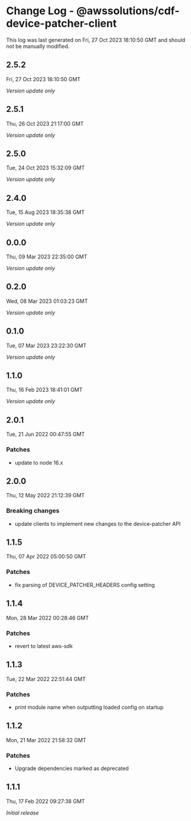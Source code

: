 # Change Log - @awssolutions/cdf-device-patcher-client

This log was last generated on Fri, 27 Oct 2023 18:10:50 GMT and should not be manually modified.

## 2.5.2
Fri, 27 Oct 2023 18:10:50 GMT

_Version update only_

## 2.5.1
Thu, 26 Oct 2023 21:17:00 GMT

_Version update only_

## 2.5.0
Tue, 24 Oct 2023 15:32:09 GMT

_Version update only_

## 2.4.0
Tue, 15 Aug 2023 18:35:38 GMT

_Version update only_

## 0.0.0
Thu, 09 Mar 2023 22:35:00 GMT

_Version update only_

## 0.2.0
Wed, 08 Mar 2023 01:03:23 GMT

_Version update only_

## 0.1.0
Tue, 07 Mar 2023 23:22:30 GMT

_Version update only_

## 1.1.0
Thu, 16 Feb 2023 18:41:01 GMT

_Version update only_

## 2.0.1
Tue, 21 Jun 2022 00:47:55 GMT

### Patches

- update to node 16.x

## 2.0.0
Thu, 12 May 2022 21:12:39 GMT

### Breaking changes

- update clients to implement new changes to the device-patcher API

## 1.1.5
Thu, 07 Apr 2022 05:00:50 GMT

### Patches

- fix parsing of DEVICE_PATCHER_HEADERS config setting

## 1.1.4
Mon, 28 Mar 2022 00:28:46 GMT

### Patches

- revert to latest aws-sdk

## 1.1.3
Tue, 22 Mar 2022 22:51:44 GMT

### Patches

- print module name when outputting loaded config on startup

## 1.1.2
Mon, 21 Mar 2022 21:58:32 GMT

### Patches

- Upgrade dependencies marked as deprecated

## 1.1.1
Thu, 17 Feb 2022 09:27:38 GMT

_Initial release_

